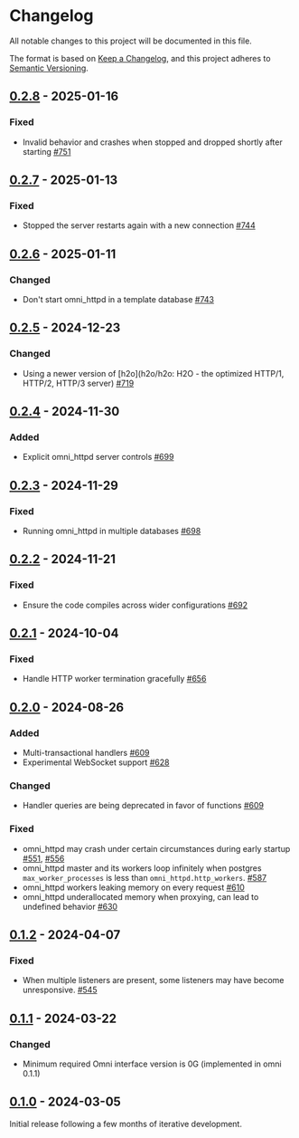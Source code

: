# Changelog

All notable changes to this project will be documented in this file.

The format is based on [Keep a Changelog](https://keepachangelog.com/en/1.0.0/), and this project adheres
to [Semantic Versioning](https://semver.org/spec/v2.0.0.html).

## [0.2.8] - 2025-01-16

### Fixed

* Invalid behavior and crashes when stopped and dropped shortly after starting [#751](https://github.com/omnigres/omnigres/pull/751)

## [0.2.7] - 2025-01-13

### Fixed

* Stopped the server restarts again with a new connection [#744](https://github.com/omnigres/omnigres/pull/744)

## [0.2.6] - 2025-01-11

### Changed

* Don't start omni_httpd in a template database [#743](https://github.com/omnigres/omnigres/pull/743)

## [0.2.5] - 2024-12-23

### Changed

* Using a newer version of [h2o](h2o/h2o: H2O - the optimized HTTP/1, HTTP/2, HTTP/3
  server) [#719](https://github.com/omnigres/omnigres/pull/719)

## [0.2.4] - 2024-11-30

### Added

* Explicit omni_httpd server controls [#699](https://github.com/omnigres/omnigres/pull/699)

## [0.2.3] - 2024-11-29

### Fixed

* Running omni_httpd in multiple databases [#698](https://github.com/omnigres/omnigres/pull/698)

## [0.2.2] - 2024-11-21

### Fixed

* Ensure the code compiles across wider configurations [#692](https://github.com/omnigres/omnigres/pull/692)

## [0.2.1] - 2024-10-04

### Fixed

* Handle HTTP worker termination gracefully [#656](https://github.com/omnigres/omnigres/pull/656)

## [0.2.0] - 2024-08-26

### Added

* Multi-transactional handlers [#609](https://github.com/omnigres/omnigres/pull/556)
* Experimental WebSocket support [#628](https://github.com/omnigres/omnigres/pull/628)

### Changed

* Handler queries are being deprecated in favor of functions [#609](https://github.com/omnigres/omnigres/pull/556)

### Fixed

* omni_httpd may crash under certain circumstances during early
  startup [#551](https://github.com/omnigres/omnigres/pull/551), [#556](https://github.com/omnigres/omnigres/pull/556)
* omni_httpd master and its workers loop infinitely when postgres `max_worker_processes` is less than `omni_httpd.http_workers`.
  [#587](https://github.com/omnigres/omnigres/pull/587)
* omni_httpd workers leaking memory on every request [#610](https://github.com/omnigres/omnigres/pull/610)
* omni_httpd underallocated memory when proxying, can lead to undefined
  behavior [#630](https://github.com/omnigres/omnigres/pull/630)

## [0.1.2] - 2024-04-07

### Fixed

* When multiple listeners are present, some listeners may have become
  unresponsive. [#545](https://github.com/omnigres/omnigres/pull/545)

## [0.1.1] - 2024-03-22

### Changed

* Minimum required Omni interface version is 0G (implemented in omni 0.1.1)

## [0.1.0] - 2024-03-05

Initial release following a few months of iterative development.

[Unreleased]: https://github.com/omnigres/omnigres/commits/next/omni_httpd

[0.1.0]: [https://github.com/omnigres/omnigres/pull/511]

[0.1.1]: [https://github.com/omnigres/omnigres/pull/522]

[0.1.2]: [https://github.com/omnigres/omnigres/pull/544]

[0.2.0]: [https://github.com/omnigres/omnigres/pull/550]

[0.2.1]: [https://github.com/omnigres/omnigres/pull/657]

[0.2.2]: [https://github.com/omnigres/omnigres/pull/692]

[0.2.3]: [https://github.com/omnigres/omnigres/pull/698]

[0.2.4]: [https://github.com/omnigres/omnigres/pull/699]

[0.2.5]: [https://github.com/omnigres/omnigres/pull/719]

[0.2.6]: [https://github.com/omnigres/omnigres/pull/743]

[0.2.7]: [https://github.com/omnigres/omnigres/pull/744]

[0.2.8]: [https://github.com/omnigres/omnigres/pull/751]
